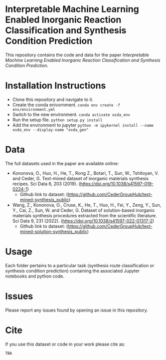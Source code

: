 # Interpretable Machine Learning Enabled Inorganic Reaction Classification and Synthesis Condition Prediction
This repository contains the code and data for the paper *Interpretable Machine Learning Enabled Inorganic Reaction Classification and Synthesis Condition Prediction*.

# Installation Instructions
- Clone this repository and navigate to it. 
- Create the conda enivornment. `conda env create -f env/environment.yml`
- Switch to the new environment. `conda activate osda_env`
- Run the setup file. `python setup.py install`
- Add the environment to jupyter `python -m ipykernel install --name osda_env --display-name "osda_gen"`

# Data
The full datasets used in the paper are available online:
- Kononova, O., Huo, H., He, T., Rong Z., Botari, T., Sun, W., Tshitoyan, V. and Ceder, G. Text-mined dataset of inorganic materials synthesis recipes. Sci Data 6, 203 (2019). (https://doi.org/10.1038/s41597-019-0224-1)
  - Github link to dataset: (https://github.com/CederGroupHub/text-mined-synthesis_public)
- Wang, Z., Kononova, O., Cruse, K., He, T., Huo, H., Fei, Y., Zeng, Y., Sun, Y., Cai, Z., Sun, W. and Ceder, G. Dataset of solution-based inorganic materials synthesis procedures extracted from the scientific literature. Sci Data 9, 231 (2022). (https://doi.org/10.1038/s41597-022-01317-2)
  - Github link to dataset: (https://github.com/CederGroupHub/text-mined-solution-synthesis_public)

# Usage
Each folder pertains to a particular task (synthesis route classification or synthesis condition prediction) containing the associated Jupyter notebooks and python code.

# Issues
Please report any issues found by opening an issue in this repository. 
# Cite
If you use this dataset or code in your work please cite as:
```
TBA
```
